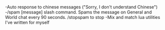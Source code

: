 -Auto response to chinese messages ("Sorry, I don't understand Chinese")
-/spam [message] slash command. Spams the message on General and World chat every 90 seconds. /stopspam to stop
-Mix and match lua utilities I've written for myself 
